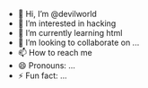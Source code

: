 - 👋 Hi, I’m @devilworld
- 👀 I’m interested in hacking
- 🌱 I’m currently learning html
- 💞️ I’m looking to collaborate on ...
- 📫 How to reach me 
- 😄 Pronouns: ...
- ⚡ Fun fact: ...

<!---
devilworld/devilworld is a ✨ special ✨ repository because its `README.md` (this file) appears on your GitHub profile.
You can click the Preview link to take a look at your changes.
--->
